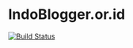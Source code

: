 # IndoBlogger.or.id

[![Build Status](https://travis-ci.com/bangden07/indoblogger-site.svg?branch=master)](https://travis-ci.com/bangden07/indoblogger-site)
